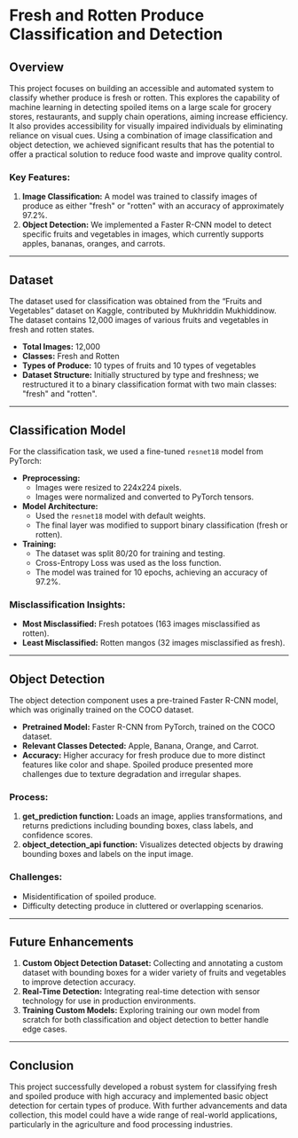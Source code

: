 # Fresh and Rotten Produce Classification and Detection

## Overview
This project  focuses on building an accessible and automated system to classify whether produce is fresh or rotten. This explores the capability of machine learning in detecting spoiled items on a large scale for grocery stores, restaurants, and supply chain operations, aiming increase efficiency. It also provides accessibility for visually impaired individuals by eliminating reliance on visual cues. Using a combination of image classification and object detection, we achieved significant results that has the potential to offer a practical solution to reduce food waste and improve quality control.

### Key Features:
1. **Image Classification:** A model was trained to classify images of produce as either "fresh" or "rotten" with an accuracy of approximately 97.2%.
2. **Object Detection:** We implemented a Faster R-CNN model to detect specific fruits and vegetables in images, which currently supports apples, bananas, oranges, and carrots.

---

## Dataset
The dataset used for classification was obtained from the “Fruits and Vegetables” dataset on Kaggle, contributed by Mukhriddin Mukhiddinow. The dataset contains 12,000 images of various fruits and vegetables in fresh and rotten states.

- **Total Images:** 12,000
- **Classes:** Fresh and Rotten
- **Types of Produce:** 10 types of fruits and 10 types of vegetables
- **Dataset Structure:** Initially structured by type and freshness; we restructured it to a binary classification format with two main classes: "fresh" and "rotten".

---

## Classification Model
For the classification task, we used a fine-tuned `resnet18` model from PyTorch:

- **Preprocessing:**
  - Images were resized to 224x224 pixels.
  - Images were normalized and converted to PyTorch tensors.
- **Model Architecture:**
  - Used the `resnet18` model with default weights.
  - The final layer was modified to support binary classification (fresh or rotten).
- **Training:**
  - The dataset was split 80/20 for training and testing.
  - Cross-Entropy Loss was used as the loss function.
  - The model was trained for 10 epochs, achieving an accuracy of 97.2%.

### Misclassification Insights:
- **Most Misclassified:** Fresh potatoes (163 images misclassified as rotten).
- **Least Misclassified:** Rotten mangos (32 images misclassified as fresh).

---

## Object Detection
The object detection component uses a pre-trained Faster R-CNN model, which was originally trained on the COCO dataset.

- **Pretrained Model:** Faster R-CNN from PyTorch, trained on the COCO dataset.
- **Relevant Classes Detected:** Apple, Banana, Orange, and Carrot.
- **Accuracy:** Higher accuracy for fresh produce due to more distinct features like color and shape. Spoiled produce presented more challenges due to texture degradation and irregular shapes.

### Process:
1. **get_prediction function:** Loads an image, applies transformations, and returns predictions including bounding boxes, class labels, and confidence scores.
2. **object_detection_api function:** Visualizes detected objects by drawing bounding boxes and labels on the input image.

### Challenges:
- Misidentification of spoiled produce.
- Difficulty detecting produce in cluttered or overlapping scenarios.

---

## Future Enhancements
1. **Custom Object Detection Dataset:** Collecting and annotating a custom dataset with bounding boxes for a wider variety of fruits and vegetables to improve detection accuracy.
2. **Real-Time Detection:** Integrating real-time detection with sensor technology for use in production environments.
3. **Training Custom Models:** Exploring training our own model from scratch for both classification and object detection to better handle edge cases.

---

## Conclusion
This project successfully developed a robust system for classifying fresh and spoiled produce with high accuracy and implemented basic object detection for certain types of produce. With further advancements and data collection, this model could have a wide range of real-world applications, particularly in the agriculture and food processing industries.


